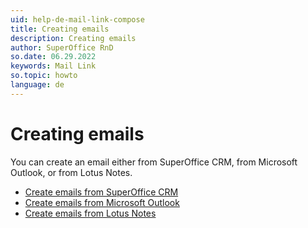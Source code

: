 ```yaml
---
uid: help-de-mail-link-compose
title: Creating emails
description: Creating emails
author: SuperOffice RnD
so.date: 06.29.2022
keywords: Mail Link
so.topic: howto
language: de
---
```


# Creating emails

You can create an email either from SuperOffice CRM, from Microsoft Outlook, or from Lotus Notes.

* [Create emails from SuperOffice CRM][1]
* [Create emails from Microsoft Outlook][2]
* [Create emails from Lotus Notes][3]

<!-- Referenced links -->
[1]: create-in-superoffice.md
[2]: create-in-outlook.md
[3]: create-in-lotus.md

<!-- Referenced images -->

